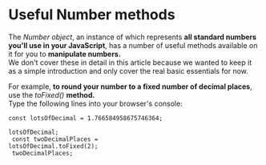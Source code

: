 # Useful Number methods

The *Number object*,  an instance of which represents **all standard numbers you'll use in your JavaScript**, has a number of useful methods available on it for you to **manipulate numbers.**<br>
We don't cover these in detail in this article because we wanted to keep it as a simple introduction and only cover the real basic essentials for now.

For example, **to round your number to a fixed number of decimal places**, use the *toFixed()* **method.**<br>
Type the following lines into your browser's console: 

<code>const lotsOfDecimal = 1.766584958675746364;<br>
lotsOfDecimal;<br>
const twoDecimalPlaces = lotsOfDecimal.toFixed(2);<br>
twoDecimalPlaces;</code>